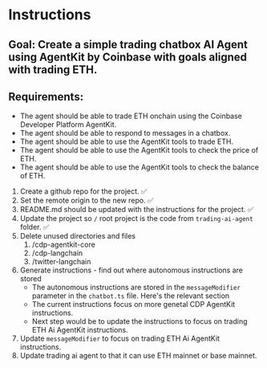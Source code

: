 # Instructions

## Goal: Create a simple trading chatbox AI Agent using AgentKit by Coinbase with goals aligned with trading ETH.

## Requirements:

- The agent should be able to trade ETH onchain using the Coinbase Developer Platform AgentKit.
- The agent should be able to respond to messages in a chatbox.
- The agent should be able to use the AgentKit tools to trade ETH.
- The agent should be able to use the AgentKit tools to check the price of ETH.
- The agent should be able to use the AgentKit tools to check the balance of ETH.

1. Create a github repo for the project. ✅ 
2. Set the remote origin to the new repo. ✅ 
3. README.md should be updated with the instructions for the project. ✅ 
4. Update the project so `/` root project is the code from `trading-ai-agent` folder. ✅ 
5. Delete unused directories and files
    1. /cdp-agentkit-core
    2. /cdp-langchain
    3. /twitter-langchain
6. Generate instructions - find out where autonomous instructions are stored
    - The autonomous instructions are stored in the `messageModifier` parameter in the `chatbot.ts` file. Here's the relevant section
    - The current instructions focus on more genetal CDP AgentKit instructions.
    - Next step would be to update the instructions to focus on trading ETH Ai AgentKit instructions.
7. Update `messageModifier` to focus on trading ETH Ai AgentKit instructions.
8. Update trading ai agent to that it can use ETH mainnet or base mainnet.



